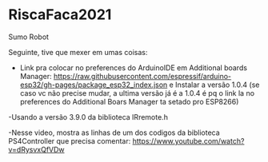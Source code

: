 # RiscaFaca2021
 Sumo Robot

 Seguinte, tive que mexer em umas coisas:
 
- Link pra colocar no preferences do ArduinoIDE em Additional boards Manager:  https://raw.githubusercontent.com/espressif/arduino-esp32/gh-pages/package_esp32_index.json e Instalar a versão 1.0.4 (se caso vc não precise mudar, a ultima versão já é a 1.0.4 é pq o link la no preferences do Additional Boars Manager ta setado pro ESP8266)

-Usando a versão 3.9.0 da biblioteca IRremote.h

-Nesse video, mostra as linhas de um dos codigos da biblioteca PS4Controller que precisa comentar: https://www.youtube.com/watch?v=dRysvxQfVDw


